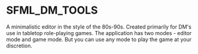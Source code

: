 # SFML_DM_TOOLS
A minimalistic editor in the style of the 80s-90s. Created primarily for DM's use in tabletop role-playing games.
The application has two modes - editor mode and game mode. But you can use any mode to play the game at your discretion.

